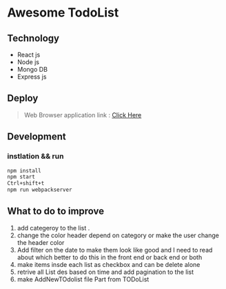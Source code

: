 # Awesome TodoList

## Technology
- React js
- Node js
- Mongo DB
- Express js

## Deploy 
> Web Browser application link :
[Click Here](https://awesomekeeplist.herokuapp.com/#/signup)


## Development
### instlation && run 

```sh
npm install
npm start 
Ctrl+shift+t
npm run webpackserver
```
 
## What to do to improve 
1) add categeroy to the list .
2) change the color header depend on category or make the user change the header color 
3) Add filter on the date to make them look like good and I need to read about which better to do this in the front end or back end  or  both
4) make items insde each list as checkbox and can be delete alone
5) retrive all List des based on time  and add pagination to the list
6) make AddNewTOdolist file Part from TODoList
